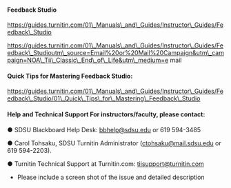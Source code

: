#### Feedback Studio

https://guides.turnitin.com/01\_Manuals\_and\_Guides/Instructor\_Guides/Feedback\_Studio 

https://guides.turnitin.com/01\_Manuals\_and\_Guides/Instructor\_Guides/Feedback\_Studioutm\_source=Email%20or%20Mail%20Campaign&utm\_campaign=NOA\_Tii\_Classic\_End\_of\_Life&utm\_medium=e mail



####  Quick Tips for Mastering Feedback Studio​: 

https://guides.turnitin.com/01\_Manuals\_and\_Guides/Instructor\_Guides/Feedback\_Studio/01\_Quick\_Tips\_for\_Mastering\_Feedback\_Studio



####  Help and Technical Support For instructors/faculty​, please contact:

● SDSU Blackboard Help Desk​: bbhelp@sdsu.edu or 619 594-3485

● Carol Tohsaku, SDSU Turnitin Administrator ​\(ctohsaku@mail.sdsu.edu or 619 594-2203\). 

● Turnitin Technical Support at Turnitin.com​: tiisupport@turnitin.com

* Please include a screen shot of the issue and detailed description





